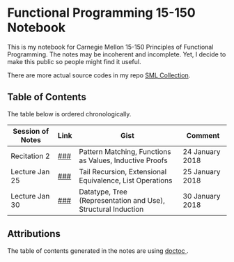 # Functional Programming 15-150 Notebook

This is my notebook for Carnegie Mellon 15-150 Principles of Functional Programming. The notes may be incoherent and incomplete. Yet, I decide to make this public so people might find it useful.

There are more actual source codes in my repo [SML Collection](https://github.com/SAMFYB/SML-collection).

## Table of Contents

The table below is ordered chronologically.

| Session of Notes | Link | Gist | Comment |
| ---------------- | ---- | ---- | ------- |
| Recitation 2 | [###](Recitation_2.md) | Pattern Matching, Functions as Values, Inductive Proofs | 24 January 2018 |
| Lecture Jan 25 | [###](Lecture_Jan25.md) | Tail Recursion, Extensional Equivalence, List Operations | 25 January 2018 |
| Lecture Jan 30 | [###](Lecture_Jan30.md) | Datatype, Tree (Representation and Use), Structural Induction | 30 January 2018 |

## Attributions

The table of contents generated in the notes are using <a href='https://github.com/thlorenz/doctoc'> doctoc </a>.

